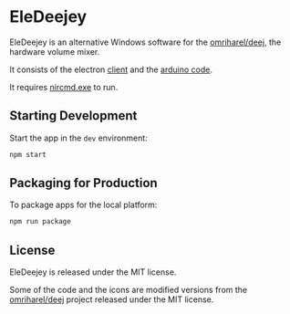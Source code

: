 # EleDeejey

EleDeejey is an alternative Windows software for the [omriharel/deej](https://github.com/omriharel/deej), the hardware volume mixer.

It consists of the electron [client](https://github.com/JaroslawPokropinski/EleDeejey/releases) and the [arduino code](https://github.com/JaroslawPokropinski/EleDeejey/blob/main/arduino/eleDeej.ino).

It requires [nircmd.exe](https://www.nirsoft.net/utils/nircmd.html) to run.

## Starting Development

Start the app in the `dev` environment:

```bash
npm start
```

## Packaging for Production

To package apps for the local platform:

```bash
npm run package
```

## License

EleDeejey is released under the MIT license.

Some of the code and the icons are modified versions from the [omriharel/deej](https://github.com/omriharel/deej) project released under the MIT license.
